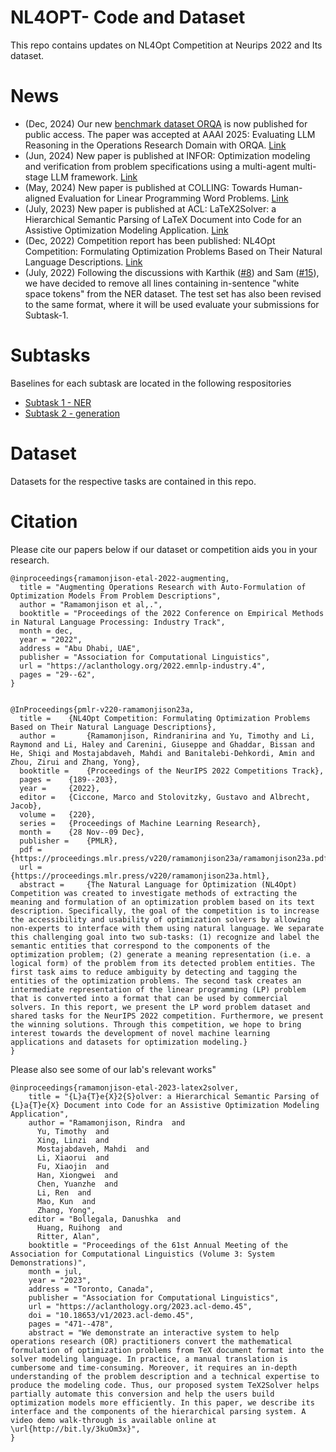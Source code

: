 # NL4OPT- Code and Dataset

This repo contains updates on NL4Opt Competition at Neurips 2022 and Its dataset. 

# News
- (Dec, 2024) Our new [benchmark dataset ORQA](https://github.com/nl4opt/ORQA) is now published for public access. The paper was accepted at AAAI 2025: Evaluating LLM Reasoning in the Operations Research Domain with ORQA. [Link](https://arxiv.org/abs/2412.17874)
- (Jun, 2024) New paper is published at INFOR: Optimization modeling and verification from problem specifications using a multi-agent multi-stage LLM framework. [Link](https://www.tandfonline.com/doi/full/10.1080/03155986.2024.2381306)
- (May, 2024) New paper is published at COLLING: Towards Human-aligned Evaluation for Linear Programming Word Problems. [Link](https://aclanthology.org/2024.lrec-main.1438/)
- (July, 2023) New paper is published at ACL: LaTeX2Solver: a Hierarchical Semantic Parsing of LaTeX Document into Code for an Assistive Optimization Modeling Application. [Link](https://aclanthology.org/2023.acl-demo.45/)
- (Dec, 2022) Competition report has been published: NL4Opt Competition: Formulating Optimization Problems Based on Their Natural Language Descriptions. [Link](https://proceedings.mlr.press/v220/ramamonjison23a.html)
- (July, 2022) Following the discussions with Karthik ([#8](../../discussions/8)) and Sam ([#15](../../discussions/15)), we have decided to remove all lines containing in-sentence "white space tokens" from the NER dataset. The test set has also been revised to the same format, where it will be used evaluate your submissions for Subtask-1.

# Subtasks

Baselines for each subtask are located in the following respositories

- [Subtask 1 - NER](https://github.com/nl4opt/nl4opt-subtask1-baseline)
- [Subtask 2 - generation](https://github.com/nl4opt/nl4opt-subtask2-baseline)

# Dataset

Datasets for the respective tasks are contained in this repo.


# Citation
Please cite our papers below if our dataset or competition aids you in your research.

```
@inproceedings{ramamonjison-etal-2022-augmenting,
  title = "Augmenting Operations Research with Auto-Formulation of Optimization Models From Problem Descriptions",
  author = "Ramamonjison et al,.",
  booktitle = "Proceedings of the 2022 Conference on Empirical Methods in Natural Language Processing: Industry Track",
  month = dec,
  year = "2022",
  address = "Abu Dhabi, UAE",
  publisher = "Association for Computational Linguistics",
  url = "https://aclanthology.org/2022.emnlp-industry.4",
  pages = "29--62",
}


@InProceedings{pmlr-v220-ramamonjison23a,
  title = 	 {NL4Opt Competition: Formulating Optimization Problems Based on Their Natural Language Descriptions},
  author =       {Ramamonjison, Rindranirina and Yu, Timothy and Li, Raymond and Li, Haley and Carenini, Giuseppe and Ghaddar, Bissan and He, Shiqi and Mostajabdaveh, Mahdi and Banitalebi-Dehkordi, Amin and Zhou, Zirui and Zhang, Yong},
  booktitle = 	 {Proceedings of the NeurIPS 2022 Competitions Track},
  pages = 	 {189--203},
  year = 	 {2022},
  editor = 	 {Ciccone, Marco and Stolovitzky, Gustavo and Albrecht, Jacob},
  volume = 	 {220},
  series = 	 {Proceedings of Machine Learning Research},
  month = 	 {28 Nov--09 Dec},
  publisher =    {PMLR},
  pdf = 	 {https://proceedings.mlr.press/v220/ramamonjison23a/ramamonjison23a.pdf},
  url = 	 {https://proceedings.mlr.press/v220/ramamonjison23a.html},
  abstract = 	 {The Natural Language for Optimization (NL4Opt) Competition was created to investigate methods of extracting the meaning and formulation of an optimization problem based on its text description. Specifically, the goal of the competition is to increase the accessibility and usability of optimization solvers by allowing non-experts to interface with them using natural language. We separate this challenging goal into two sub-tasks: (1) recognize and label the semantic entities that correspond to the components of the optimization problem; (2) generate a meaning representation (i.e. a logical form) of the problem from its detected problem entities. The first task aims to reduce ambiguity by detecting and tagging the entities of the optimization problems. The second task creates an intermediate representation of the linear programming (LP) problem that is converted into a format that can be used by commercial solvers. In this report, we present the LP word problem dataset and shared tasks for the NeurIPS 2022 competition. Furthermore, we present the winning solutions. Through this competition, we hope to bring interest towards the development of novel machine learning applications and datasets for optimization modeling.}
}
```

Please also see some of our lab's relevant works"
```
@inproceedings{ramamonjison-etal-2023-latex2solver,
    title = "{L}a{T}e{X}2{S}olver: a Hierarchical Semantic Parsing of {L}a{T}e{X} Document into Code for an Assistive Optimization Modeling Application",
    author = "Ramamonjison, Rindra  and
      Yu, Timothy  and
      Xing, Linzi  and
      Mostajabdaveh, Mahdi  and
      Li, Xiaorui  and
      Fu, Xiaojin  and
      Han, Xiongwei  and
      Chen, Yuanzhe  and
      Li, Ren  and
      Mao, Kun  and
      Zhang, Yong",
    editor = "Bollegala, Danushka  and
      Huang, Ruihong  and
      Ritter, Alan",
    booktitle = "Proceedings of the 61st Annual Meeting of the Association for Computational Linguistics (Volume 3: System Demonstrations)",
    month = jul,
    year = "2023",
    address = "Toronto, Canada",
    publisher = "Association for Computational Linguistics",
    url = "https://aclanthology.org/2023.acl-demo.45",
    doi = "10.18653/v1/2023.acl-demo.45",
    pages = "471--478",
    abstract = "We demonstrate an interactive system to help operations research (OR) practitioners convert the mathematical formulation of optimization problems from TeX document format into the solver modeling language. In practice, a manual translation is cumbersome and time-consuming. Moreover, it requires an in-depth understanding of the problem description and a technical expertise to produce the modeling code. Thus, our proposed system TeX2Solver helps partially automate this conversion and help the users build optimization models more efficiently. In this paper, we describe its interface and the components of the hierarchical parsing system. A video demo walk-through is available online at \url{http://bit.ly/3kuOm3x}",
}
```
